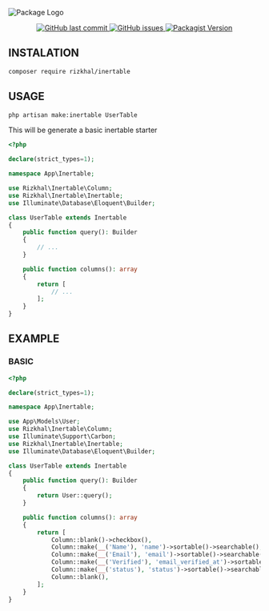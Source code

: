 ![Package Logo](https://banners.beyondco.de/INERTABLE.png?theme=light&packageManager=composer+require&packageName=rizkhal%2Finertable&pattern=jigsaw&style=style_1&description=A+Simple+Datatable+For+Laravel+Using+Inertia3+%26+Vue3&md=1&showWatermark=0&fontSize=100px&images=table&widths=auto)

<p align="center">

<a href="https://img.shields.io/github/last-commit/rizkhal/inertable?style=plastic">
<img alt="GitHub last commit" src="https://img.shields.io/github/last-commit/rizkhal/inertable">
</a>
  
<a href="https://img.shields.io/github/issues/rizkhal/inertable">
<img alt="GitHub issues" src="https://img.shields.io/github/issues/rizkhal/inertable">
</a>
  
<a href="https://img.shields.io/packagist/v/rizkhal/inertable">
<img alt="Packagist Version" src="https://img.shields.io/packagist/v/rizkhal/inertable">
</a>

</p>

## INSTALATION

```bash
composer require rizkhal/inertable
```

## USAGE

```bash
php artisan make:inertable UserTable
```

This will be generate a basic inertable starter

```php
<?php

declare(strict_types=1);

namespace App\Inertable;

use Rizkhal\Inertable\Column;
use Rizkhal\Inertable\Inertable;
use Illuminate\Database\Eloquent\Builder;

class UserTable extends Inertable
{
    public function query(): Builder
    {
        // ...
    }

    public function columns(): array
    {
        return [
            // ...
        ];
    }
}
```

## EXAMPLE

### BASIC

```php
<?php

declare(strict_types=1);

namespace App\Inertable;

use App\Models\User;
use Rizkhal\Inertable\Column;
use Illuminate\Support\Carbon;
use Rizkhal\Inertable\Inertable;
use Illuminate\Database\Eloquent\Builder;

class UserTable extends Inertable
{
    public function query(): Builder
    {
        return User::query();
    }

    public function columns(): array
    {
        return [
            Column::blank()->checkbox(),
            Column::make(__('Name'), 'name')->sortable()->searchable(),
            Column::make(__('Email'), 'email')->sortable()->searchable(),
            Column::make(__('Verified'), 'email_verified_at')->sortable()->searchable()->format(fn (Carbon $value): string => $value->format('d/m/Y')),
            Column::make(__('status'), 'status')->sortable()->searchable(),
            Column::blank(),
        ];
    }
}
```
